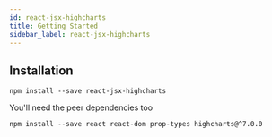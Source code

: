 ```yaml
---
id: react-jsx-highcharts
title: Getting Started
sidebar_label: react-jsx-highcharts
---
```


## Installation

`npm install --save react-jsx-highcharts`

You'll need the peer dependencies too

`npm install --save react react-dom prop-types highcharts@^7.0.0`
